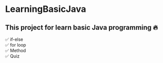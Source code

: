 # LearningBasicJava
## This project for learn basic Java programming :fire:
✅ if-else <br/>
✅ for loop <br/>
✅ Method <br/>
✅ Quiz <br/>